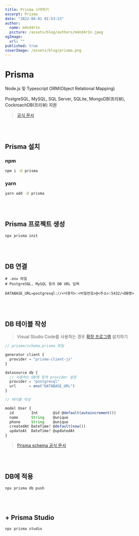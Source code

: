 ```yaml
---
title: Prisma 시작하기
excerpt: Prisma
date: "2022-04-01 01:53:23"
author:
  name: m4nd4r1n
  picture: /assets/blog/authors/m4nd4r1n.jpeg
ogImage:
  url: ""
published: true
coverImage: /assets/blog/prisma.png
---
```


# Prisma

Node.js 및 Typescript ORM(Object Relational Mapping)

PostgreSQL, MySQL, SQL Server, SQLite, MongoDB(프리뷰), CockroachDB(프리뷰) 지원

> [공식 문서](https://www.prisma.io/docs/)

### ㅤ

## Prisma 설치

### npm

```bash
npm i -D prisma
```

### yarn

```bash
yarn add -D prisma
```

### ㅤ

## Prisma 프로젝트 생성

```bash
npx prisma init
```

### ㅤ

## DB 연결

```text
# .env 파일
# PostgreSQL, MySQL 등의 DB URL 입력

DATABASE_URL=postgresql://<사용자>:<비밀번호>@<주소>:5432/<DB명>
```

### ㅤ

## DB 테이블 작성

> Visual Studio Code를 사용하는 경우 [확장 프로그램](https://marketplace.visualstudio.com/items?itemName=Prisma.prisma) 설치하기

```ts
// prisma/schema.prisma 파일

generator client {
  provider = "prisma-client-js"
}

datasource db {
  // 사용하는 DB에 맞게 provider 설정
  provider = "postgresql"
  url      = env("DATABASE_URL")
}

// 테이블 작성

model User {
  id        Int       @id @default(autoincrement())
  name      String    @unique
  phone     String    @unique
  createdAt DateTime? @default(now())
  updateAt  DateTime? @updatedAt
}
```

> [Prisma schema 공식 문서](https://www.prisma.io/docs/concepts/components/prisma-schema)

### ㅤ

## DB에 적용

```bash
npx prisma db push
```

### ㅤ

## + Prisma Studio

```bash
npx prisma studio
```
